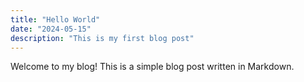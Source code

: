 ```yaml
---
title: "Hello World"
date: "2024-05-15"
description: "This is my first blog post"
---
```


Welcome to my blog! This is a simple blog post written in Markdown.
